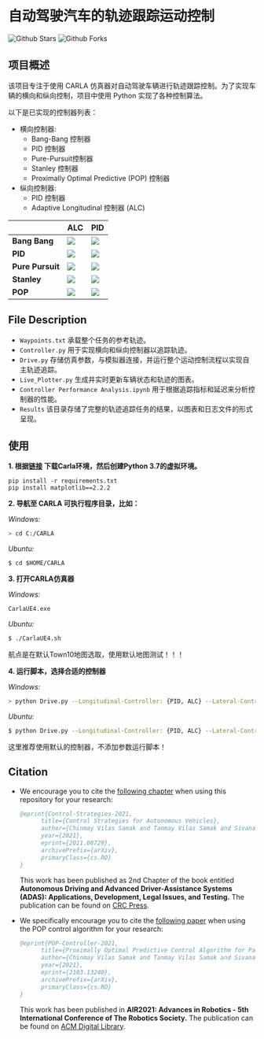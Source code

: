 # 自动驾驶汽车的轨迹跟踪运动控制

![Github Stars](https://badgen.net/github/stars/Tinker-Twins/Self_Driving_Car_Trajectory_Tracking?icon=github&label=stars)
![Github Forks](https://badgen.net/github/forks/Tinker-Twins/Self_Driving_Car_Trajectory_Tracking?icon=github&label=forks)

## 项目概述

<p align="justify">该项目专注于使用 CARLA 仿真器对自动驾驶车辆进行轨迹跟踪控制。为了实现车辆的横向和纵向控制，项目中使用 Python 实现了各种控制算法。
</p>

以下是已实现的控制器列表：

- 横向控制器:
  - Bang-Bang 控制器
  - PID 控制器
  - Pure-Pursuit控制器
  - Stanley 控制器
  - Proximally Optimal Predictive (POP) 控制器
- 纵向控制器:
  - PID 控制器
  - Adaptive Longitudinal 控制器 (ALC)

|                  | **ALC**                                  | **PID**                                  |
| ---------------- | ---------------------------------------- | ---------------------------------------- |
| **Bang Bang**    | ![](https://github.com/Tinker-Twins/Self_Driving_Car_Trajectory_Tracking/blob/main/Media/ALC%20-%20Bang-Bang.gif) | ![](https://github.com/Tinker-Twins/Self_Driving_Car_Trajectory_Tracking/blob/main/Media/PID%20-%20Bang-Bang.gif) |
| **PID**          | ![](https://github.com/Tinker-Twins/Self_Driving_Car_Trajectory_Tracking/blob/main/Media/ALC%20-%20PID.gif) | ![](https://github.com/Tinker-Twins/Self_Driving_Car_Trajectory_Tracking/blob/main/Media/PID%20-%20PID.gif) |
| **Pure Pursuit** | ![](https://github.com/Tinker-Twins/Self_Driving_Car_Trajectory_Tracking/blob/main/Media/ALC%20-%20Pure-Pursuit.gif) | ![](https://github.com/Tinker-Twins/Self_Driving_Car_Trajectory_Tracking/blob/main/Media/PID%20-%20Pure-Pursuit.gif) |
| **Stanley**      | ![](https://github.com/Tinker-Twins/Self_Driving_Car_Trajectory_Tracking/blob/main/Media/ALC%20-%20Stanley.gif) | ![](https://github.com/Tinker-Twins/Self_Driving_Car_Trajectory_Tracking/blob/main/Media/PID%20-%20Stanley.gif) |
| **POP**          | ![](https://github.com/Tinker-Twins/Self_Driving_Car_Trajectory_Tracking/blob/main/Media/ALC%20-%20POP.gif) | ![](https://github.com/Tinker-Twins/Self_Driving_Car_Trajectory_Tracking/blob/main/Media/PID%20-%20POP.gif) |

## File Description

- `Waypoints.txt` 承载整个任务的参考轨迹。
- `Controller.py` 用于实现横向和纵向控制器以追踪轨迹。
- `Drive.py` 存储仿真参数，与模拟器连接，并运行整个运动控制流程以实现自主轨迹追踪。
- `Live_Plotter.py` 生成并实时更新车辆状态和轨迹的图表。
- `Controller Performance Analysis.ipynb` 用于根据追踪指标和延迟来分析控制器的性能。
- `Results` 该目录存储了完整的轨迹追踪任务的结果，以图表和日志文件的形式呈现。

## 使用



**1. 根据[链接](https://github.com/carla-simulator/carla/releases/tag/0.9.14) 下载Carla环境，然后创建Python 3.7的虚拟环境。**

```shell
pip install -r requirements.txt
pip install matplotlib==2.2.2
```

**2. 导航至 CARLA 可执行程序目录，比如：**

*Windows:*

```bash
> cd C:/CARLA
```

*Ubuntu:*

```
$ cd $HOME/CARLA
```

**3. 打开CARLA仿真器**

*Windows:*

```bash
CarlaUE4.exe 
```

*Ubuntu:*

```bash
$ ./CarlaUE4.sh 
```

航点是在默认Town10地图选取，使用默认地图测试！！！

**4. 运行脚本，选择合适的控制器**

*Windows:*

```bash
> python Drive.py --Longitudinal-Controller: {PID, ALC} --Lateral-Controller: {BangBang, PID, PurePursuit, Stanley, POP}
```

*Ubuntu:*

```bash
$ python Drive.py --Longitudinal-Controller: {PID, ALC} --Lateral-Controller: {BangBang, PID, PurePursuit, Stanley, POP}
```

这里推荐使用默认的控制器，不添加参数运行脚本！

## Citation

- We encourage you to cite the [following chapter](https://arxiv.org/abs/2011.08729) when using this repository for your research:

  ```bibtex
  @eprint{Control-Strategies-2021,
        title={Control Strategies for Autonomous Vehicles}, 
        author={Chinmay Vilas Samak and Tanmay Vilas Samak and Sivanathan Kandhasamy},
        year={2021},
        eprint={2011.08729},
        archivePrefix={arXiv},
        primaryClass={cs.RO}
  }
  ```

  This work has been published as 2nd Chapter of the book entitled **Autonomous Driving and Advanced Driver-Assistance Systems (ADAS): Applications, Development, Legal Issues, and Testing.** The publication can be found on [CRC Press](https://www.taylorfrancis.com/books/edit/10.1201/9781003048381/autonomous-driving-advanced-driver-assistance-systems-adas-lentin-joseph-amit-kumar-mondal).


- We specifically encourage you to cite the [following paper](https://arxiv.org/abs/2103.13240) when using the POP control algorithm for your research:

  ```bibtex
  @eprint{POP-Controller-2021,
        title={Proximally Optimal Predictive Control Algorithm for Path Tracking of Self-Driving Cars}, 
        author={Chinmay Vilas Samak and Tanmay Vilas Samak and Sivanathan Kandhasamy},
        year={2021},
        eprint={2103.13240},
        archivePrefix={arXiv},
        primaryClass={cs.RO}
  }
  ```

  This work has been published in **AIR2021: Advances in Robotics - 5th International Conference of The Robotics Society.** The publication can be found on [ACM Digital Library](https://dl.acm.org/doi/10.1145/3478586.3478632).
